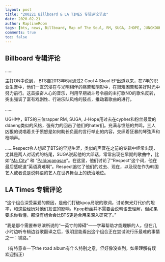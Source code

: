 ```yaml
---
layout: post
title: "200221 Billboard & LA TIMES 专辑评论节选"
date: 2020-02-21
author: RaplineRoom
tags: [bts, news, Billboard, Map of The Soul, RM, SUGA, JHOPE, JUNGKOOK, JIN, V, JIMIN, 金南俊, 闵玧其, 郑号锡, 金硕珍, 朴智旻, 金泰亨, 田柾国, 新闻, 7, album review]
comments: true
toc: false
---
```


## Billboard 专辑评论

……

主打ON中说到， BTS自2013年6月通过2 Cool 4 Skool EP出道以来，在7年的职业生涯中，他们一直沉浸在与光明相伴的痛苦和阴影中，在艰难困苦和美好时光中努力前行。这首振奋人心的音乐，利用早期战斗号令般的主打歌NO的歌名反转，突出强调了富有戏剧性、行进乐队风格的鼓点，推动着歌曲的进行。

……

UGH!中，BTS的三位rapper RM, SUGA, J-Hope用过去在cypher和粉丝最爱的ddaeng类似的风格，强有力的回击了他们的hater们。充满与愤怒的共鸣，三人凶狠的说唱着关于愤怒是如何助长负面的言行举止的内容，交织着狂暴的琴弦声和枪响声。

……Respect令人想起了BTS的早期生涯，类似的声音在之前的专辑中经常出现，尤其是两人对话式的结尾，SUGA说起他的大邱话，常常出现在早期的歌曲中，比如“[Ma City](https://www.youtube.com/watch?v=MlM1fbaHZTQ)” 和 “[Paldogangsan](https://www.youtube.com/watch?v=gwgy2MbjWKs)”。在这里，他们讨论了“Respect“这个词，他在最后感叹道“英语真难啊”。Respect追忆了他们的过去、现在，以及现在作为韩国艺人或者说是说韩语的艺人在世界舞台上的统治地位。

## LA Times 专辑评论


“这个组合深受喜爱的原因，是他们打破kpop局限的歌词，讨论聚光灯代价的坦率，和这些经历对他们友谊的影响。Kpop粉丝并不需要会说韩语去理解，但如果要求你看懂，那没有组合会比BTS更适合用来深入研究了。”

“我是那个需要奉导演所说的“一英寸的障碍”——字幕帮助才能理解的人，但在几小时边听专辑边谷歌翻译之后，很明显能看出这个组合正在尝试流行乐最难的事情之一：铺路。”

（有特意查一下the road album有什么特别之意，但好像没查到，如果理解有误欢迎指正）